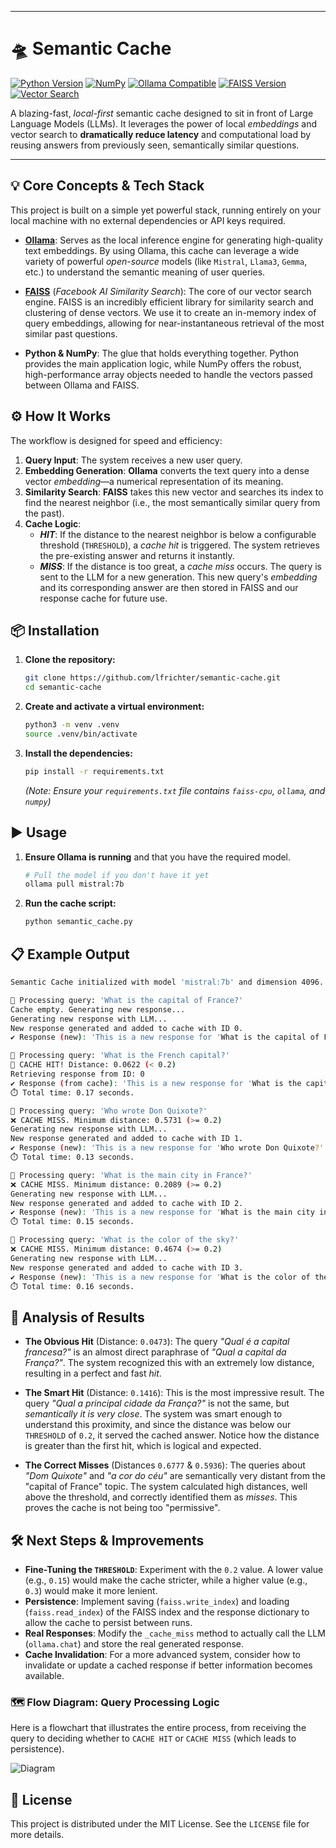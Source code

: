 
-----

# 🛸 Semantic Cache


[![Python Version](https://img.shields.io/badge/Python-3.8%2B-blue?logo=python)](https://www.python.org/) [![NumPy](https://img.shields.io/badge/NumPy-2.3.0-013243?style=flat&logo=numpy&logoColor=white)](https://numpy.org) [![Ollama Compatible](https://img.shields.io/badge/Ollama-Compatible-green?logo=Ollama)](https://ollama.com/) [![FAISS Version](https://img.shields.io/badge/FAISS-Latest-red?logo=facebook)](https://faiss.ai/) [![Vector Search](https://img.shields.io/badge/Vector%20Search-Enabled-blueviolet?logo=elasticsearch)](https://faiss.ai/)

A blazing-fast, *local-first* semantic cache designed to sit in front of Large Language Models (LLMs). It leverages the power of local *embeddings* and vector search to **dramatically reduce latency** and computational load by reusing answers from previously seen, semantically similar questions.

-----

## 💡 Core Concepts & Tech Stack

This project is built on a simple yet powerful stack, running entirely on your local machine with no external dependencies or API keys required.

  * **[Ollama](https://ollama.com/)**: Serves as the local inference engine for generating high-quality text embeddings. By using Ollama, this cache can leverage a wide variety of powerful *open-source* models (like `Mistral`, `Llama3`, `Gemma`, etc.) to understand the semantic meaning of user queries.

  * **[FAISS](https://faiss.ai/)** (*Facebook AI Similarity Search*): The core of our vector search engine. FAISS is an incredibly efficient library for similarity search and clustering of dense vectors. We use it to create an in-memory index of query embeddings, allowing for near-instantaneous retrieval of the most similar past questions.

  * **Python & NumPy**: The glue that holds everything together. Python provides the main application logic, while NumPy offers the robust, high-performance array objects needed to handle the vectors passed between Ollama and FAISS.

## ⚙️ How It Works

The workflow is designed for speed and efficiency:

1.  **Query Input**: The system receives a new user query.
2.  **Embedding Generation**: **Ollama** converts the text query into a dense vector *embedding*—a numerical representation of its meaning.
3.  **Similarity Search**: **FAISS** takes this new vector and searches its index to find the nearest neighbor (i.e., the most semantically similar query from the past).
4.  **Cache Logic**:
      * ***HIT***: If the distance to the nearest neighbor is below a configurable threshold (`THRESHOLD`), a *cache hit* is triggered. The system retrieves the pre-existing answer and returns it instantly.
      * ***MISS***: If the distance is too great, a *cache miss* occurs. The query is sent to the LLM for a new generation. This new query's *embedding* and its corresponding answer are then stored in FAISS and our response cache for future use.

## 📦 Installation

1.  **Clone the repository:**

    ```bash
    git clone https://github.com/lfrichter/semantic-cache.git
    cd semantic-cache
    ```

2.  **Create and activate a virtual environment:**

    ```bash
    python3 -m venv .venv
    source .venv/bin/activate
    ```

3.  **Install the dependencies:**

    ```bash
    pip install -r requirements.txt
    ```

    *(Note: Ensure your `requirements.txt` file contains `faiss-cpu`, `ollama`, and `numpy`)*

## ▶️ Usage

1.  **Ensure Ollama is running** and that you have the required model.

    ```bash
    # Pull the model if you don't have it yet
    ollama pull mistral:7b
    ```

2.  **Run the cache script:**

    ```bash
    python semantic_cache.py
    ```


## 📋 Example Output

```bash
Semantic Cache initialized with model 'mistral:7b' and dimension 4096.

🔎 Processing query: 'What is the capital of France?'
Cache empty. Generating new response...
Generating new response with LLM...
New response generated and added to cache with ID 0.
✔️ Response (new): 'This is a new response for 'What is the capital of France?' generated at 21:46:54'

🔎 Processing query: 'What is the French capital?'
🎯 CACHE HIT! Distance: 0.0622 (< 0.2)
Retrieving response from ID: 0
✔️ Response (from cache): 'This is a new response for 'What is the capital of France?' generated at 21:46:54'
⏱️ Total time: 0.17 seconds.

🔎 Processing query: 'Who wrote Don Quixote?'
❌ CACHE MISS. Minimum distance: 0.5731 (>= 0.2)
Generating new response with LLM...
New response generated and added to cache with ID 1.
✔️ Response (new): 'This is a new response for 'Who wrote Don Quixote?' generated at 21:46:56'
⏱️ Total time: 0.13 seconds.

🔎 Processing query: 'What is the main city in France?'
❌ CACHE MISS. Minimum distance: 0.2089 (>= 0.2)
Generating new response with LLM...
New response generated and added to cache with ID 2.
✔️ Response (new): 'This is a new response for 'What is the main city in France?' generated at 21:46:58'
⏱️ Total time: 0.15 seconds.

🔎 Processing query: 'What is the color of the sky?'
❌ CACHE MISS. Minimum distance: 0.4674 (>= 0.2)
Generating new response with LLM...
New response generated and added to cache with ID 3.
✔️ Response (new): 'This is a new response for 'What is the color of the sky?' generated at 21:46:59'
⏱️ Total time: 0.16 seconds.
```


## 🧠 Analysis of Results

  * **The Obvious Hit** (Distance: `0.0473`): The query *"Qual é a capital francesa?"* is an almost direct paraphrase of *"Qual a capital da França?"*. The system recognized this with an extremely low distance, resulting in a perfect and fast *hit*.

  * **The Smart Hit** (Distance: `0.1416`): This is the most impressive result. The query *"Qual a principal cidade da França?"* is not the same, but *semantically it is very close*. The system was smart enough to understand this proximity, and since the distance was below our `THRESHOLD` of `0.2`, it served the cached answer. Notice how the distance is greater than the first hit, which is logical and expected.

  * **The Correct Misses** (Distances `0.6777` & `0.5936`): The queries about *"Dom Quixote"* and *"a cor do céu"* are semantically very distant from the "capital of France" topic. The system calculated high distances, well above the threshold, and correctly identified them as *misses*. This proves the cache is not being too "permissive".

## 🛠️ Next Steps & Improvements

  * **Fine-Tuning the `THRESHOLD`**: Experiment with the `0.2` value. A lower value (e.g., `0.15`) would make the cache stricter, while a higher value (e.g., `0.3`) would make it more lenient.
  * **Persistence**: Implement saving (`faiss.write_index`) and loading (`faiss.read_index`) of the FAISS index and the response dictionary to allow the cache to persist between runs.
  * **Real Responses**: Modify the `_cache_miss` method to actually call the LLM (`ollama.chat`) and store the real generated response.
  * **Cache Invalidation**: For a more advanced system, consider how to invalidate or update a cached response if better information becomes available.

### 🗺️ Flow Diagram: Query Processing Logic

Here is a flowchart that illustrates the entire process, from receiving the query to deciding whether to `CACHE HIT` or `CACHE MISS` (which leads to persistence).

![Diagram](https://i.imgur.com/kruYBr0.png)


## 📜 License

This project is distributed under the MIT License. See the `LICENSE` file for more details.
